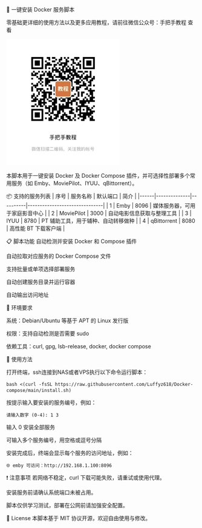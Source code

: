 🚀 一键安装 Docker 服务脚本

零基础更详细的使用方法以及更多应用教程，请前往微信公众号：手把手教程 查看

<img src="assets/preview.jpg" alt="公众号" width="300">

本脚本用于一键安装 Docker 及 Docker Compose 插件，并可选择性部署多个常用服务（如 Emby、MoviePilot、IYUU、qBittorrent）。

📦 支持的服务列表
| 序号 | 服务名称     | 默认端口 | 简介                          |
|------|--------------|----------|-------------------------------|
| 1    | Emby         | 8096     | 媒体服务器，可用于家庭影音中心 |
| 2    | MoviePilot   | 3000     | 自动电影信息获取与整理工具   |
| 3    | IYUU         | 8780     | PT 辅助工具，用于辅种、自动转移做种 |
| 4    | qBittorrent  | 8080     | 高性能 BT 下载客户端         |


📋 脚本功能
自动检测并安装 Docker 和 Compose 插件

自动拉取对应服务的 Docker Compose 文件

支持批量或单项选择部署服务

自动创建服务目录并运行容器

自动输出访问地址

🧰 环境要求

系统：Debian/Ubuntu 等基于 APT 的 Linux 发行版

权限：支持自动检测是否需要 sudo

依赖工具：curl, gpg, lsb-release, docker, docker compose

🚀 使用方法

打开终端，ssh连接到NAS或者VPS执行以下命令运行脚本：

```
bash <(curl -fsSL https://raw.githubusercontent.com/Luffyz618/Docker-compose/main/install.sh)
```
按提示输入要安装的服务编号，例如：


```
请输入数字 (0-4): 1 3
```
输入 0 安装全部服务

可输入多个服务编号，用空格或逗号分隔

安装完成后，终端会显示每个服务的访问地址，例如：
```
🌐 emby 可访问：http://192.168.1.100:8096
```

❗ 注意事项
若网络不稳定，curl 下载可能失败，请重试或使用代理。

安装服务前请确认系统端口未被占用。

脚本仅供学习测试，部署在公网前请加强安全配置。

📄 License
本脚本基于 MIT 协议开源，欢迎自由使用与修改。
